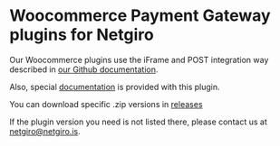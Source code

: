 # Woocommerce Payment Gateway plugins for Netgiro
Our Woocommerce plugins use the iFrame and POST integration way described in [our Github documentation](https://netgiro.github.io/).

Also, special [documentation](https://github.com/netgiro/magento-plugin/blob/master/Netgiro%20-%20Magento%20plugin%20documentation.pdf) is provided with this plugin.

You can download specific .zip versions in [releases](https://github.com/netgiro/woocommerce-plugin/releases)

If the plugin version you need is not listed there, please contact us at netgiro@netgiro.is.
